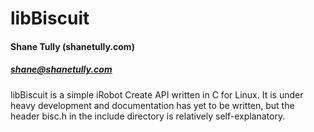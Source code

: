 libBiscuit
=======

#### Shane Tully (shanetully.com)
##### shane@shanetully.com

libBiscuit is a simple iRobot Create API written in C for Linux. It is under heavy development and documentation has yet to be written, but the header bisc.h in the include directory is relatively self-explanatory.


